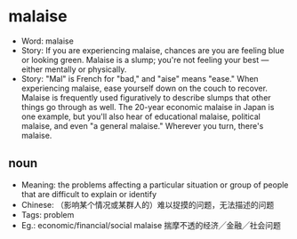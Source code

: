 # malaise

- Word: malaise
- Story: If you are experiencing malaise, chances are you are feeling blue or looking green. Malaise is a slump; you're not feeling your best — either mentally or physically.
- Story: "Mal" is French for "bad," and "aise" means "ease." When experiencing malaise, ease yourself down on the couch to recover. Malaise is frequently used figuratively to describe slumps that other things go through as well. The 20-year economic malaise in Japan is one example, but you'll also hear of educational malaise, political malaise, and even "a general malaise." Wherever you turn, there's malaise.

## noun

- Meaning: the problems affecting a particular situation or group of people that are difficult to explain or identify
- Chinese: （影响某个情况或某群人的）难以捉摸的问题，无法描述的问题
- Tags: problem
- Eg.: economic/financial/social malaise 揣摩不透的经济╱金融╱社会问题

